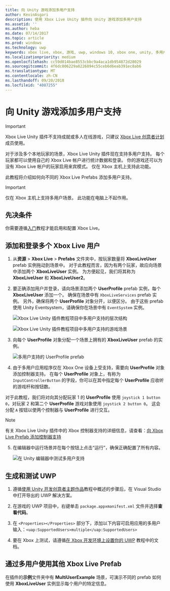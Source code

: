 ```yaml
---
title: 向 Unity 游戏添加多用户支持
author: KevinAsgari
description: 使用 Xbox Live Unity 插件向 Unity 游戏添加多用户支持
ms.assetid: ''
ms.author: heba
ms.date: 07/14/2017
ms.topic: article
ms.prod: windows
ms.technology: uwp
keywords: xbox live, xbox, 游戏, uwp, windows 10, xbox one, unity, 多用户
ms.localizationpriority: medium
ms.openlocfilehash: cc59d014bae8553cbbc9a4aca1db954872d28029
ms.sourcegitcommit: 4f6dc806229a8226894c55ceb6d6eab391ec8ab6
ms.translationtype: MT
ms.contentlocale: zh-CN
ms.lasthandoff: 09/20/2018
ms.locfileid: "4087255"
---
```

# <a name="add-multi-user-support-to-your-unity-game"></a>向 Unity 游戏添加多用户支持
> [!IMPORTANT]
> Xbox Live Unity 插件不支持成就或多人在线游戏，只建议 [Xbox Live 创意者计划](../developer-program-overview.md)成员使用。

对于涉及多个本地玩家的场景，Xbox Live Unity 插件现在支持多用户支持。 每个玩家都可以使用自己的 Xbox Live 帐户进行统计数据和登录。 你的游戏还可以为没有 Xbox Live 帐户的玩家启用来宾模式。 仅在 Xbox 主机上支持此功能。

此教程将介绍如何向不同的 Xbox Live Prefabs 添加多用户支持。

> [!IMPORTANT]
> 仅在 Xbox 主机上支持多用户场景。 此功能在电脑上不起作用。

## <a name="prerequisites"></a>先决条件
你需要遵循[入门](configure-xbox-live-in-unity.md)教程才能启用和配置 Xbox Live。

## <a name="adding-and-signing-in-multiple-xbox-live-users"></a>添加和登录多个 Xbox Live 用户

1. 从**资源** > **Xbox Live** > **Prefabs** 文件夹中，按玩家数量将 **XboxLiveUser** prefab 实例拖动到场景中。 对于此教程而言，因为有两个玩家，故应向场景中添加两个 **XboxLiveUser** 实例。 为方便起见，我们将其称为 **XboxLiveUser** 和 **XboxLiveUser2**。

2. 要正确添加用户并登录，请向场景添加两个 **UserProfile** prefab 实例，每个 **XboxLiveUser** 添加一个。 确保在场景中有 `XboxLiveServices` prefab 实例。 另外，确保将两个 **UserProfile** 对象分开，以便区分。 由于这些 prefab 使用 Unity Eventsystem，请确保你在场景中有 `EventSystem` 实例。

    ![Xbox Live Unity 插件教程项目中多用户支持的层次结构](../images/unity/MUA-Tutorial-Hierarchy.png)

    ![Xbox Live Unity 插件教程项目中多用户支持的游戏场景](../images/unity/MUA-Tutorial-GameScene.png)

3. 向每个 **UserProfile** 对象分配一个场景上拥有的 **XboxLiveUser** prefab 的实例。

    ![多用户支持的 UserProfile prefab](../images/unity/user-profile-for-mua.png)

4. 由于多用户应用程序仅在 Xbox One 设备上受支持，需要向 **UserProfile** 对象添加控制器支持。 在每个 **UserProfile** 对象上，有称为 `InputControllerButton` 的字段，你可以在其中指定每个 **UserProfile** 应收听的游戏杆和按钮数。

对于此教程，我们将对向其分配玩家 1 的 **UserProfile** 使用 `joystick 1 button 0`，对玩家 2 和第二个 **UserProfile** 游戏对象使用 `joystick 2 button 0`。 这会分配 `A` 按钮以使两个控制器与 **UserProfile** 进行交互。

> [!Note]
> 有关 Xbox Live Unity 插件中的 Xbox 控制器支持的详细信息，请查看：[向 Xbox Live Prefab 添加控制器支持](add-controller-support-to-xbox-live-prefabs.md)

5. 在编辑器中运行场景并在每个按钮上点击“运行”，确保正确配置了所有内容。

    ![在 Unity 编辑器中测试多用户支持](../images/unity/run-example-mua.png)

## <a name="building-and-testing-the-uwp"></a>生成和测试 UWP

1. 遵循[使用 Unity 开发创意者主题作品](configure-xbox-live-in-unity.md)教程中概述的步骤后，在 Visual Studio 中打开导出的 UWP 解决方案。

2. 在游戏的 UWP 项目中，右键单击 `package.appxmanifest.xml` 文件并选择**查看代码**。

3. 在 `<Properties></Properties>` 部分下，添加以下内容可启用应用的多用户输入：`<uap:SupportedUsers>multiple</uap:SupportedUsers>`

4. 要在 Xbox 上测试，请遵循[在 Xbox 开发环境上设置你的 UWP](https://docs.microsoft.com/en-us/windows/uwp/xbox-apps/development-environment-setup) 教程中的文档。

## <a name="using-the-other-xbox-live-prefabs-with-multiple-users"></a>通过多用户使用其他 Xbox Live Prefab

在插件的**示例**文件夹中有 **MultiUserExample** 场景，可演示不同的 prefab 如何使用 **XboxLiveUser** 实例显示每个用户的特定信息。
